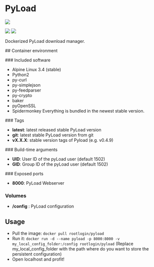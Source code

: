 # PyLoad

![](https://pyload.net/img/banner.png)

[![](https://images.microbadger.com/badges/version/rootlogin/pyload.svg)](https://microbadger.com/images/rootlogin/pyload "Get your own version badge on microbadger.com") [![](https://images.microbadger.com/badges/image/rootlogin/pyload.svg)](https://microbadger.com/images/rootlogin/pyload "Get your own image badge on microbadger.com")

Dockerized PyLoad download manager.

## Container environment

### Included software

* Alpine Linux 3.4 (stable)
* Python2
* py-curl
* py-simplejson
* py-feedparser
* py-crypto
* baker
* pyOpenSSL
* Spidermonkey
Everything is bundled in the newest stable version.

### Tags

* **latest**: latest released stable PyLoad version
* **git**: latest stable PyLoad version from git
* **vX.X.X**: stable version tags of Pyload (e.g. v0.4.9)

### Build-time arguments

* **UID**: User ID of the pyLoad user (default 1502)
* **GID**: Group ID of the pyLoad user (default 1502)

### Exposed ports

* **8000**: PyLoad Webserver

### Volumes

* **/config** : PyLoad configuration

## Usage

* Pull the image: `docker pull rootlogin/pyload`
* Run it: `docker run -d --name pyload -p 8000:8000 -v my_local_config_folder:/config rootlogin/pyload` (Replace my_local_config_folder with the path where do you want to store the persistent configuration)
* Open localhost and profit!
